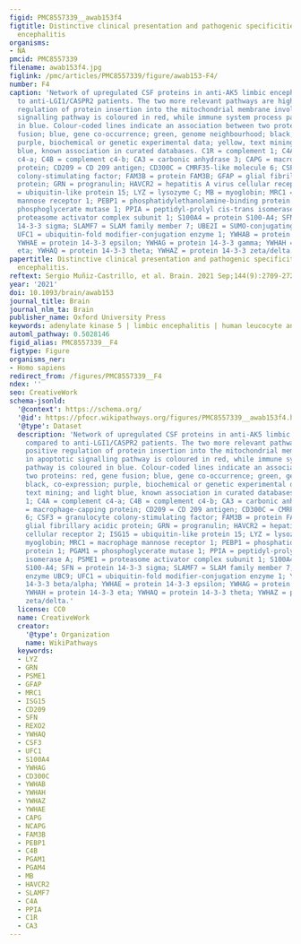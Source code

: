```yaml
---
figid: PMC8557339__awab153f4
figtitle: Distinctive clinical presentation and pathogenic specificities of anti-AK5
  encephalitis
organisms:
- NA
pmcid: PMC8557339
filename: awab153f4.jpg
figlink: /pmc/articles/PMC8557339/figure/awab153-F4/
number: F4
caption: 'Network of upregulated CSF proteins in anti-AK5 limbic encephalitis compared
  to anti-LGI1/CASPR2 patients. The two more relevant pathways are highlighted: positive
  regulation of protein insertion into the mitochondrial membrane involved in apoptotic
  signalling pathway is coloured in red, while immune system process pathway is coloured
  in blue. Colour-coded lines indicate an association between two proteins: red, gene
  fusion; blue, gene co-occurrence; green, genome neighbourhood; black, co-expression;
  purple, biochemical or genetic experimental data; yellow, text mining; and light
  blue, known association in curated databases. C1R = complement 1; C4A = complement
  c4-a; C4B = complement c4-b; CA3 = carbonic anhydrase 3; CAPG = macrophage-capping
  protein; CD209 = CD 209 antigen; CD300C = CMRF35-like molecule 6; CSF3 = granulocyte
  colony-stimulating factor; FAM3B = protein FAM3B; GFAP = glial fibrillary acidic
  protein; GRN = progranulin; HAVCR2 = hepatitis A virus cellular receptor 2; ISG15
  = ubiquitin-like protein 15; LYZ = lysozyme C; MB = myoglobin; MRC1 = macrophage
  mannose receptor 1; PEBP1 = phosphatidylethanolamine-binding protein 1; PGAM1 =
  phosphoglycerate mutase 1; PPIA = peptidyl-prolyl cis-trans isomerase A; PSME1 =
  proteasome activator complex subunit 1; S100A4 = protein S100-A4; SFN = protein
  14-3-3 sigma; SLAMF7 = SLAM family member 7; UBE2I = SUMO-conjugating enzyme UBC9;
  UFC1 = ubiquitin-fold modifier-conjugation enzyme 1; YWHAB = protein 14-3-3 beta/alpha;
  YWHAE = protein 14-3-3 epsilon; YWHAG = protein 14-3-3 gamma; YWHAH = protein 14-3-3
  eta; YWHAQ = protein 14-3-3 theta; YWHAZ = protein 14-3-3 zeta/delta.'
papertitle: Distinctive clinical presentation and pathogenic specificities of anti-AK5
  encephalitis.
reftext: Sergio Muñiz-Castrillo, et al. Brain. 2021 Sep;144(9):2709-2721.
year: '2021'
doi: 10.1093/brain/awab153
journal_title: Brain
journal_nlm_ta: Brain
publisher_name: Oxford University Press
keywords: adenylate kinase 5 | limbic encephalitis | human leucocyte antigen | proteomics
automl_pathway: 0.5028146
figid_alias: PMC8557339__F4
figtype: Figure
organisms_ner:
- Homo sapiens
redirect_from: /figures/PMC8557339__F4
ndex: ''
seo: CreativeWork
schema-jsonld:
  '@context': https://schema.org/
  '@id': https://pfocr.wikipathways.org/figures/PMC8557339__awab153f4.html
  '@type': Dataset
  description: 'Network of upregulated CSF proteins in anti-AK5 limbic encephalitis
    compared to anti-LGI1/CASPR2 patients. The two more relevant pathways are highlighted:
    positive regulation of protein insertion into the mitochondrial membrane involved
    in apoptotic signalling pathway is coloured in red, while immune system process
    pathway is coloured in blue. Colour-coded lines indicate an association between
    two proteins: red, gene fusion; blue, gene co-occurrence; green, genome neighbourhood;
    black, co-expression; purple, biochemical or genetic experimental data; yellow,
    text mining; and light blue, known association in curated databases. C1R = complement
    1; C4A = complement c4-a; C4B = complement c4-b; CA3 = carbonic anhydrase 3; CAPG
    = macrophage-capping protein; CD209 = CD 209 antigen; CD300C = CMRF35-like molecule
    6; CSF3 = granulocyte colony-stimulating factor; FAM3B = protein FAM3B; GFAP =
    glial fibrillary acidic protein; GRN = progranulin; HAVCR2 = hepatitis A virus
    cellular receptor 2; ISG15 = ubiquitin-like protein 15; LYZ = lysozyme C; MB =
    myoglobin; MRC1 = macrophage mannose receptor 1; PEBP1 = phosphatidylethanolamine-binding
    protein 1; PGAM1 = phosphoglycerate mutase 1; PPIA = peptidyl-prolyl cis-trans
    isomerase A; PSME1 = proteasome activator complex subunit 1; S100A4 = protein
    S100-A4; SFN = protein 14-3-3 sigma; SLAMF7 = SLAM family member 7; UBE2I = SUMO-conjugating
    enzyme UBC9; UFC1 = ubiquitin-fold modifier-conjugation enzyme 1; YWHAB = protein
    14-3-3 beta/alpha; YWHAE = protein 14-3-3 epsilon; YWHAG = protein 14-3-3 gamma;
    YWHAH = protein 14-3-3 eta; YWHAQ = protein 14-3-3 theta; YWHAZ = protein 14-3-3
    zeta/delta.'
  license: CC0
  name: CreativeWork
  creator:
    '@type': Organization
    name: WikiPathways
  keywords:
  - LYZ
  - GRN
  - PSME1
  - GFAP
  - MRC1
  - ISG15
  - CD209
  - SFN
  - REXO2
  - YWHAQ
  - CSF3
  - UFC1
  - S100A4
  - YWHAG
  - CD300C
  - YWHAB
  - YWHAH
  - YWHAZ
  - YWHAE
  - CAPG
  - NCAPG
  - FAM3B
  - PEBP1
  - C4B
  - PGAM1
  - PGAM4
  - MB
  - HAVCR2
  - SLAMF7
  - C4A
  - PPIA
  - C1R
  - CA3
---
```

